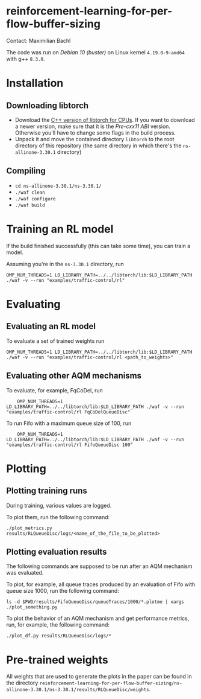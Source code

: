 # reinforcement-learning-for-per-flow-buffer-sizing
Contact: Maximilian Bachl

The code was run on *Debian 10 (buster)* on Linux kernel ```4.19.0-9-amd64``` with g++ ```8.3.0```. 

# Installation

## Downloading libtorch

* Download the [C++ version of libtorch for CPUs](https://download.pytorch.org/libtorch/cpu/libtorch-shared-with-deps-1.5.1%2Bcpu.zip). If you want to download a newer version, make sure that it is the *Pre-cxx11 ABI* version. Otherwise you'll have to change some flags in the build process. 
* Unpack it and move the contained directory ```libtorch``` to the root directory of this repository (the same directory in which there's the ```ns-allinone-3.30.1``` directory)

## Compiling

* ```cd ns-allinone-3.30.1/ns-3.30.1/```
* ```./waf clean```
* ```./waf configure```
* ```./waf build```

# Training an RL model

If the build finished successfully (this can take some time), you can train a model. 

Assuming you're in the ```ns-3.30.1``` directory, run 

    OMP_NUM_THREADS=1 LD_LIBRARY_PATH=../../libtorch/lib:$LD_LIBRARY_PATH ./waf -v --run "examples/traffic-control/rl"
    
# Evaluating

## Evaluating an RL model

To evaluate a set of trained weights run 

    OMP_NUM_THREADS=1 LD_LIBRARY_PATH=../../libtorch/lib:$LD_LIBRARY_PATH ./waf -v --run "examples/traffic-control/rl <path_to_weights>"
    
## Evaluating other AQM mechanisms

To evaluate, for example, FqCoDel, run

        OMP_NUM_THREADS=1 LD_LIBRARY_PATH=../../libtorch/lib:$LD_LIBRARY_PATH ./waf -v --run "examples/traffic-control/rl FqCoDelQueueDisc"
        
To run Fifo with a maximum queue size of 100, run

        OMP_NUM_THREADS=1 LD_LIBRARY_PATH=../../libtorch/lib:$LD_LIBRARY_PATH ./waf -v --run "examples/traffic-control/rl FifoQueueDisc 100"
        
# Plotting

## Plotting training runs

During training, various values are logged.

To plot them, run the following command:

    ./plot_metrics.py results/RLQueueDisc/logs/<name_of_the_file_to_be_plotted>

## Plotting evaluation results

The following commands are supposed to be run after an AQM mechanism was evaluated. 

To plot, for example, all queue traces produced by an evaluation of Fifo with queue size 1000, run the following command:

    ls -d $PWD/results/FifoQueueDisc/queueTraces/1000/*.plotme | xargs ./plot_something.py
    
To plot the behavior of an AQM mechanism and get performance metrics, run, for example, the following command:

    ./plot_df.py results/RLQueueDisc/logs/*

# Pre-trained weights

All weights that are used to generate the plots in the paper can be found in the directory ```reinforcement-learning-for-per-flow-buffer-sizing/ns-allinone-3.30.1/ns-3.30.1/results/RLQueueDisc/weights```.
